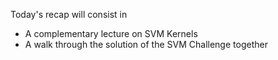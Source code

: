 Today's recap will consist in
- A complementary lecture on SVM Kernels
- A walk through the solution of the SVM Challenge together
